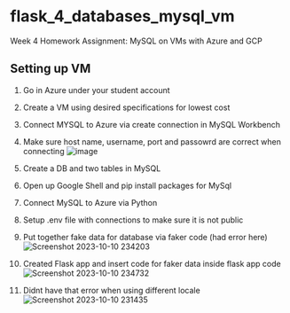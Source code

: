 # flask_4_databases_mysql_vm
Week 4 Homework Assignment: MySQL on VMs with Azure and GCP

## Setting up VM 
1. Go in Azure under your student account

2. Create a VM using desired specifications for lowest cost

3. Connect MYSQL to Azure via create connection in MySQL Workbench

4. Make sure host name, username, port and passowrd are correct when connecting  ![image](https://github.com/rshaikh95/flask_4_databases_mysql_vm/assets/141374132/95a6e7de-e4e3-4702-a6c0-d91fc0b6685d)


5. Create a DB and two tables in MySQL

6. Open up Google Shell and pip install packages for MySql

7. Connect MySQL to Azure via Python

8. Setup .env file with connections to make sure it is not public

9. Put together fake data for database via faker code (had error here)  ![Screenshot 2023-10-10 234203](https://github.com/rshaikh95/flask_4_databases_mysql_vm/assets/141374132/d350dddf-1671-41b0-963e-743fe1f50120)


10. Created Flask app and insert code for faker data inside flask app code  ![Screenshot 2023-10-10 234732](https://github.com/rshaikh95/flask_4_databases_mysql_vm/assets/141374132/0aa358d1-8631-466a-8938-9e8b3f4050fa)

11. Didnt have that error when using different locale ![Screenshot 2023-10-10 231435](https://github.com/rshaikh95/flask_4_databases_mysql_vm/assets/141374132/6bf7276d-5999-40c9-a744-92fd2283d009)


